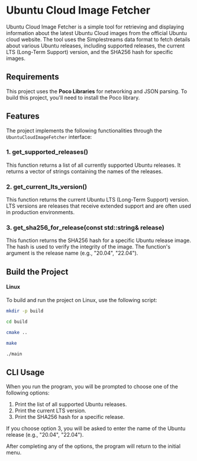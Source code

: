# Ubuntu Cloud Image Fetcher

Ubuntu Cloud Image Fetcher is a simple tool for retrieving and displaying information about the latest Ubuntu Cloud images from the official Ubuntu cloud website. The tool uses the Simplestreams data format to fetch details about various Ubuntu releases, including supported releases, the current LTS (Long-Term Support) version, and the SHA256 hash for specific images.

## Requirements

This project uses the **Poco Libraries** for networking and JSON parsing. To build this project, you'll need to install the Poco library.

## Features

The project implements the following functionalities through the `UbuntuCloudImageFetcher` interface:

### 1. get_supported_releases()
   This function returns a list of all currently supported Ubuntu releases. It returns a vector of strings containing the names of the releases.

### 2. get_current_lts_version()
   This function returns the current Ubuntu LTS (Long-Term Support) version. LTS versions are releases that receive extended support and are often used in production environments.

### 3. get_sha256_for_release(const std::string& release)
   This function returns the SHA256 hash for a specific Ubuntu release image. The hash is used to verify the integrity of the image. The function's argument is the release name (e.g., "20.04", "22.04").

## Build the Project

#### Linux

To build and run the project on Linux, use the following script:
```bash
mkdir -p build

cd build

cmake ..

make

./main
```


## CLI Usage

When you run the program, you will be prompted to choose one of the following options:

1. Print the list of all supported Ubuntu releases.
2. Print the current LTS version.
3. Print the SHA256 hash for a specific release.

If you choose option 3, you will be asked to enter the name of the Ubuntu release (e.g., "20.04", "22.04").

After completing any of the options, the program will return to the initial menu.

